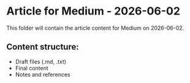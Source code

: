 # Article for Medium - 2026-06-02

This folder will contain the article content for Medium on 2026-06-02.

## Content structure:
- Draft files (.md, .txt)
- Final content
- Notes and references
